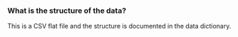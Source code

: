 ### What is the structure of the data?

This is a CSV flat file and the structure is documented in the data dictionary.



